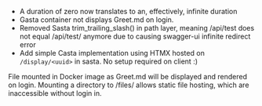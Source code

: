  - A duration of zero now translates to an, effectively, infinite duration
 - Gasta container not displays Greet.md on login.
 - Removed Sasta trim_trailing_slash() in path layer, meaning /api/test does not equal /api/test/ anymore due to causing swagger-ui infinite redirect error
 - Add simple Casta implementation using HTMX hosted on `/display/<uuid>` in sasta. No setup required on client :)

File mounted in Docker image as Greet.md will be displayed and rendered on login. Mounting a directory to /files/ allows static file hosting, which are inaccessible without login in.

